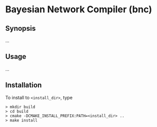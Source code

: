 # Bayesian Network Compiler (bnc)


## Synopsis

...

## Usage

...

## Installation

To install to `<install_dir>`, type

    > mkdir build
    > cd build
    > cmake -DCMAKE_INSTALL_PREFIX:PATH=<install_dir> ..
    > make install


